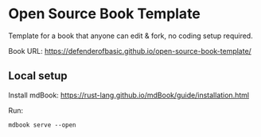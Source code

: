 # Open Source Book Template

Template for a book that anyone can edit &amp; fork, no coding setup required.

Book URL: https://defenderofbasic.github.io/open-source-book-template/


## Local setup

Install mdBook: https://rust-lang.github.io/mdBook/guide/installation.html

Run:

```
mdbook serve --open
```

